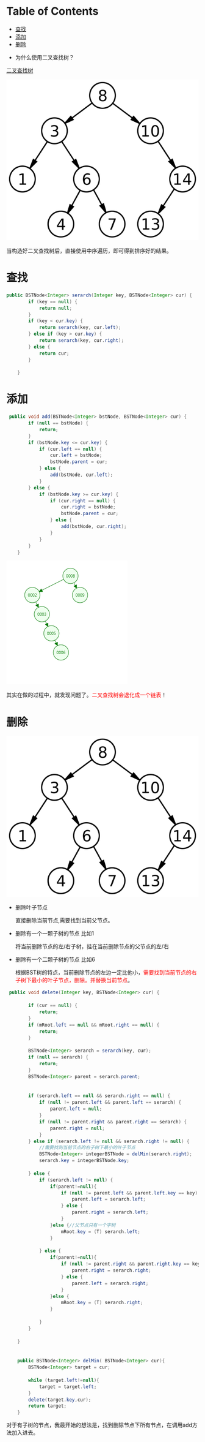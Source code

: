 # Table of Contents

* [查找](#查找)
* [添加](#添加)
* [删除](#删除)




+ 为什么使用二叉查找树？

[二叉查找树](树基础.md)


<div align=left>
	<img src=".images/alg-tree-binary-search-1.svg" width="">
</div>


当构造好二叉查找树后，直接使用中序遍历，即可得到排序好的结果。



# 查找

```java
public BSTNode<Integer> serarch(Integer key, BSTNode<Integer> cur) {
        if (key == null) {
            return null;
        }
        if (key < cur.key) {
            return serarch(key, cur.left);
        } else if (key > cur.key) {
            return serarch(key, cur.right);
        } else {
            return cur;
        }

    }
```





# 添加

```java
 public void add(BSTNode<Integer> bstNode, BSTNode<Integer> cur) {
        if (null == bstNode) {
            return;
        }
        if (bstNode.key <= cur.key) {
            if (cur.left == null) {
                cur.left = bstNode;
                bstNode.parent = cur;
            } else {
                add(bstNode, cur.left);
            }
        } else {
            if (bstNode.key >= cur.key) {
                if (cur.right == null) {
                    cur.right = bstNode;
                    bstNode.parent = cur;
                } else {
                    add(bstNode, cur.right);
                }
            }
        }
    }
```



<div align=left>
	<img src=".images/1627949773091.png" width="">
</div>


其实在做的过程中，就发现问题了。<font color=red>二叉查找树会退化成一个链表</font>！





# 删除


<div align=left>
	<img src=".images/alg-tree-binary-search-1.svg" width="">
</div>

+ 删除叶子节点

  直接删除当前节点,需要找到当前父节点。

+ 删除有一个一颗子树的节点 比如1

  将当前删除节点的左/右子树，挂在当前删除节点的父节点的左/右

+ 删除有一个二颗子树的节点 比如6


  根据BST树的特点，当前删除节点的左边一定比他小，<font color=red>需要找到当前节点的右子树下最小的叶子节点，删除。并替换当前节点</font>。



```java
 public void delete(Integer key, BSTNode<Integer> cur) {

        if (cur == null) {
            return;
        }
        if (mRoot.left == null && mRoot.right == null) {
            return;
        }

        BSTNode<Integer> serarch = serarch(key, cur);
        if (null == serarch) {
            return;
        }
        BSTNode<Integer> parent = serarch.parent;


        if (serarch.left == null && serarch.right == null) {
            if (null != parent.left && parent.left == serarch) {
                parent.left = null;
            }
            if (null != parent.right && parent.right == serarch) {
                parent.right = null;
            }
        } else if (serarch.left != null && serarch.right != null) {
			//需要找到当前节点的右子树下最小的叶子节点
            BSTNode<Integer> integerBSTNode = delMin(serarch.right);
            serarch.key = integerBSTNode.key;

        } else {
            if (serarch.left != null) {
                if(parent!=null){
                    if (null != parent.left && parent.left.key == key) {
                        parent.left = serarch.left;
                    } else {
                        parent.right = serarch.left;
                    }
                }else {//父节点只有一个字树
                    mRoot.key = (T) serarch.left;
                }

            } else {
                if(parent!=null){
                    if (null != parent.right && parent.right.key == key) {
                        parent.right = serarch.right;
                    } else {
                        parent.left = serarch.right;
                    }
                }else {
                    mRoot.key = (T) serarch.right;
                }

            }
        }

    }


    public BSTNode<Integer> delMin( BSTNode<Integer> cur){
        BSTNode<Integer> target = cur;

        while (target.left!=null){
            target = target.left;
        }
        delete(target.key,cur);
        return target;
    }
```





对于有子树的节点，我最开始的想法是，找到删除节点下所有节点，在调用add方法加入进去。

